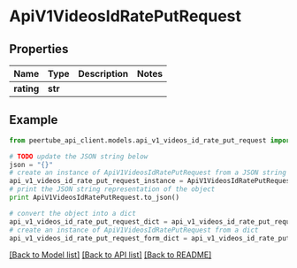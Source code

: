 # ApiV1VideosIdRatePutRequest


## Properties
Name | Type | Description | Notes
------------ | ------------- | ------------- | -------------
**rating** | **str** |  | 

## Example

```python
from peertube_api_client.models.api_v1_videos_id_rate_put_request import ApiV1VideosIdRatePutRequest

# TODO update the JSON string below
json = "{}"
# create an instance of ApiV1VideosIdRatePutRequest from a JSON string
api_v1_videos_id_rate_put_request_instance = ApiV1VideosIdRatePutRequest.from_json(json)
# print the JSON string representation of the object
print ApiV1VideosIdRatePutRequest.to_json()

# convert the object into a dict
api_v1_videos_id_rate_put_request_dict = api_v1_videos_id_rate_put_request_instance.to_dict()
# create an instance of ApiV1VideosIdRatePutRequest from a dict
api_v1_videos_id_rate_put_request_form_dict = api_v1_videos_id_rate_put_request.from_dict(api_v1_videos_id_rate_put_request_dict)
```
[[Back to Model list]](../README.md#documentation-for-models) [[Back to API list]](../README.md#documentation-for-api-endpoints) [[Back to README]](../README.md)


